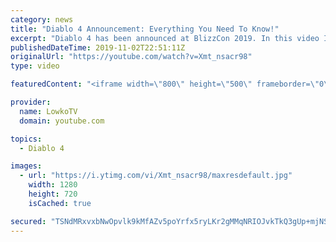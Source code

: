 ```yaml
---
category: news
title: "Diablo 4 Announcement: Everything You Need To Know!"
excerpt: "Diablo 4 has been announced at BlizzCon 2019. In this video I go over everything you need to know about this upcoming Blizzard Entertainment game."
publishedDateTime: 2019-11-02T22:51:11Z
originalUrl: "https://youtube.com/watch?v=Xmt_nsacr98"
type: video

featuredContent: "<iframe width=\"800\" height=\"500\" frameborder=\"0\" src=\"https://www.youtube.com/embed/Xmt_nsacr98\" allow=\"accelerometer; autoplay; encrypted-media; gyroscope; picture-in-picture\" allowfullscreen></iframe>"

provider:
  name: LowkoTV
  domain: youtube.com

topics:
  - Diablo 4

images:
  - url: "https://i.ytimg.com/vi/Xmt_nsacr98/maxresdefault.jpg"
    width: 1280
    height: 720
    isCached: true

secured: "TSNdMRxvxbNwOpvlk9kMfAZv5poYrfx5ryLKr2gMMqNRIOJvkTkQ3gUp+mjNS/Inh3UYeLRVaglevu86KGyNfjNMfJJk4Pua7vGNnRPyu6dxBPu7IpdmpxxCACPdYI1/iBNxr4yqSP68we/wKuj8avK+NVSdvLcRoqkq9l6JhrcTMQBJarnkR81y7LKqrECI5qH/wJ43rIio4Qk5CtQ5L+EnBNzJJaU62WpY1RymqRWi/MLx9BUvcYXdHNwS+DkQ+MlqlkgKt12Ffl0OfevOsKb6hP4/3f19BV0nzX2bBK9LHMjZtyBebM3s9fAxZdkS34HaMAIGP9s6yB14jq2zxTn1uSmTL10f+f3OGF18wdRuG/XHnNjSqu0X6zlyXbZjA6J0mjHKW1pkO/Vi0F9x4cRBCGqt1Mn9OOxWjV3tkA4h4cicXOQ6xedEtal0wYUw;XW3jGV8QzABNEONQwcRESw=="
---
```


